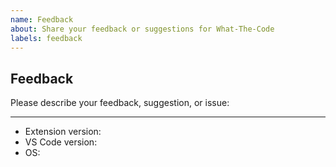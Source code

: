 ```yaml
---
name: Feedback
about: Share your feedback or suggestions for What-The-Code
labels: feedback
---
```


## Feedback

Please describe your feedback, suggestion, or issue:

---

- Extension version:
- VS Code version:
- OS:
